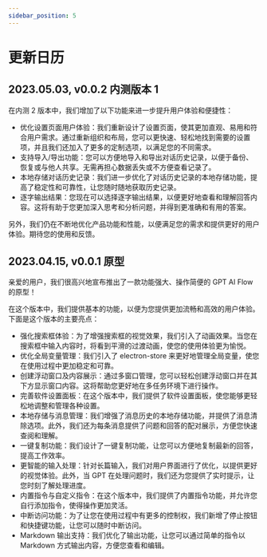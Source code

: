 ```yaml
---
sidebar_position: 5
---
```


# 更新日历

## 2023.05.03, v0.0.2 内测版本 1

在内测 2 版本中，我们增加了以下功能来进一步提升用户体验和便捷性：

- 优化设置页面用户体验：我们重新设计了设置页面，使其更加直观、易用和符合用户需求。通过重新组织和布局，您可以更快速、轻松地找到需要的设置项，并且我们还加入了更多的定制选项，以满足您的不同需求。
- 支持导入/导出功能：您可以方便地导入和导出对话历史记录，以便于备份、恢复或与他人共享。无需再担心数据丢失或不方便查看记录了。
- 本地存储对话历史记录：我们进一步优化了对话历史记录的本地存储功能，提高了稳定性和可靠性，让您随时随地获取历史记录。
- 逐字输出结果：您现在可以选择逐字输出结果，以便更好地查看和理解回答内容。这将有助于您更加深入思考和分析问题，并得到更准确和有用的答案。

另外，我们仍在不断地优化产品功能和性能，以便满足您的需求和提供更好的用户体验。期待您的使用和反馈。

## 2023.04.15, v0.0.1 原型

亲爱的用户，我们很高兴地宣布推出了一款功能强大、操作简便的 GPT AI Flow 的原型！

在这个版本中，我们提供基本的功能，以便为您提供更加流畅和高效的用户体验。下面是这个版本的主要亮点：

- 强化搜索框体验：为了增强搜索框的视觉效果，我们引入了动画效果。当您在搜索框中输入内容时，将看到平滑的过渡动画，使您的使用体验更为愉悦。
- 优化全局变量管理：我们引入了 electron-store 来更好地管理全局变量，使您在使用过程中更加稳定和可靠。
- 创建浮动窗口及内容展示：通过多窗口管理，您可以轻松创建浮动窗口并在其下方显示窗口内容。这将帮助您更好地在多任务环境下进行操作。
- 完善软件设置面板：在这个版本中，我们提供了软件设置面板，使您能够更轻松地调整和管理各种设置。
- 本地存储与消息管理：我们增强了消息历史的本地存储功能，并提供了消息清除选项。此外，我们还为每条消息提供了问题和回答的配对展示，方便您快速查阅和理解。
- 一键复制功能：我们设计了一键复制功能，让您可以方便地复制最新的回答，提高工作效率。
- 更智能的输入处理：针对长篇输入，我们对用户界面进行了优化，以提供更好的视觉体验。此外，当 GPT 在处理问题时，我们还为您提供了实时提示，让您时刻了解处理进度。
- 内置指令与自定义指令：在这个版本中，我们提供了内置指令功能，并允许您自行添加指令，使得操作更加灵活。
- 中断访问功能：为了让您在使用过程中有更多的控制权，我们新增了停止按钮和快捷键功能，让您可以随时中断访问。
- Markdown 输出支持：我们优化了输出功能，让您可以通过简单的指令以 Markdown 方式输出内容，方便您查看和编辑。
